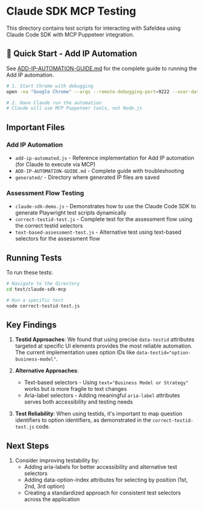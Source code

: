 # Claude SDK MCP Testing

This directory contains test scripts for interacting with SafeIdea using Claude Code SDK with MCP Puppeteer integration.

## 🚀 Quick Start - Add IP Automation

See [ADD-IP-AUTOMATION-GUIDE.md](./ADD-IP-AUTOMATION-GUIDE.md) for the complete guide to running the Add IP automation.

```bash
# 1. Start Chrome with debugging
open -na "Google Chrome" --args --remote-debugging-port=9222 --user-data-dir="/tmp/chrome-debug"

# 2. Have Claude run the automation
# Claude will use MCP Puppeteer tools, not Node.js
```

## Important Files

### Add IP Automation
- `add-ip-automated.js` - Reference implementation for Add IP automation (for Claude to execute via MCP)
- `ADD-IP-AUTOMATION-GUIDE.md` - Complete guide with troubleshooting
- `generated/` - Directory where generated IP files are saved

### Assessment Flow Testing
- `claude-sdk-demo.js` - Demonstrates how to use the Claude Code SDK to generate Playwright test scripts dynamically
- `correct-testid-test.js` - Complete test for the assessment flow using the correct testid selectors
- `text-based-assessment-test.js` - Alternative test using text-based selectors for the assessment flow

## Running Tests

To run these tests:

```bash
# Navigate to the directory
cd test/claude-sdk-mcp

# Run a specific test
node correct-testid-test.js
```

## Key Findings

1. **Testid Approaches**: We found that using precise `data-testid` attributes targeted at specific UI elements provides the most reliable automation. The current implementation uses option IDs like `data-testid="option-business-model"`.

2. **Alternative Approaches**:
   - Text-based selectors - Using `text="Business Model or Strategy"` works but is more fragile to text changes
   - Aria-label selectors - Adding meaningful `aria-label` attributes serves both accessibility and testing needs

3. **Test Reliability**: When using testids, it's important to map question identifiers to option identifiers, as demonstrated in the `correct-testid-test.js` code.

## Next Steps

1. Consider improving testability by:
   - Adding aria-labels for better accessibility and alternative test selectors
   - Adding data-option-index attributes for selecting by position (1st, 2nd, 3rd option)
   - Creating a standardized approach for consistent test selectors across the application